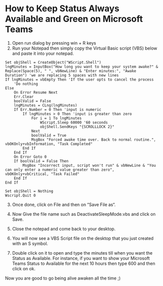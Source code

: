 <h1>How to Keep Status Always Available and Green on Microsoft Teams</h1>

1. Open run dialog by pressing win + R keys
2. Run your Notepad then simply copy the Virtual Basic script (VBS) below and paste it into your notepad.

```
Set objShell = CreateObject("WScript.Shell")
lngMinutes = InputBox("How long you want to keep your system awake?" & Replace(Space(5), " ", vbNewLine) & "Enter minutes:", "Awake Duration") 'we are replacing 5 spaces with new lines
If lngMinutes = vbEmpty Then 'If the user opts to cancel the process
	'Do nothing
Else
	On Error Resume Next
	Err.Clear
	boolValid = False
	lngMinutes = CLng(lngMinutes)
	If Err.Number = 0 Then 'input is numeric
		If lngMinutes > 0 Then 'input is greater than zero
			For i = 1 To lngMinutes
				WScript.Sleep 60000 '60 seconds
				objShell.SendKeys "{SCROLLLOCK 2}"
			Next
			boolValid = True
			MsgBox "Forced awake time over. Back to normal routine.", vbOKOnly+vbInformation, "Task Completed"
		End If
	End If
	On Error Goto 0
	If boolValid = False Then
		MsgBox "Incorrect input, script won't run" & vbNewLine & "You can only enter a numeric value greater than zero", vbOKOnly+vbCritical, "Task Failed"
	End If
End If

Set objShell = Nothing
Wscript.Quit 0
```
3. Once done, click on File and then on “Save File as“.

4. Now Give the file name such as DeactivateSleepMode.vbs and click on Save.

5. Close the notepad and come back to your desktop.

6. You will now see a VBS Script file on the desktop that you just created with an S symbol.

7. Double click on it to open and type the minutes till when you want the Status as Available. For instance, if you want to show your Microsoft Teams Status to Available for the next 10 hours then type 600 and then click on ok.

Now you are good to go being alive awaken all the time ;)
